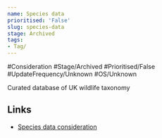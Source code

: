 ```yaml
---
name: Species data
prioritised: 'False'
slug: species-data
stage: Archived
tags:
- Tag/
---
```


#Consideration #Stage/Archived #Prioritised/False #UpdateFrequency/Unknown #OS/Unknown

Curated database of UK wildlife taxonomy 

## Links

* [Species data consideration](https://design.planning.data.gov.uk/planning-consideration/species-data)